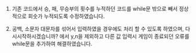 1. 기존 코드에서 승, 패, 무승부의 횟수를 누적하던 코드를 while문 밖으로 빼서 정상적으로 회숫가 누적되도록 수정하였습니다.

2. 공백, 소문자 대문자를 섞어서 입력하였을 경우에도 처리 할 수 있도록 하였으며, 다시시작하시겠습니까? 에서 y,n을 제외하고 다른 값 입력시 게임이 종료되던 오류를 while문을 추가하여 해결하였습니다.